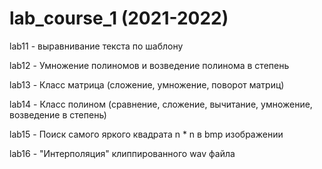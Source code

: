 # lab_course_1 (2021-2022)
lab11 - выравнивание текста по шаблону

lab12 - Умножение полиномов и возведение полинома в степень

lab13 - Класс матрица (сложение, умножение, поворот матриц)

lab14 - Класс полином (сравнение, сложение, вычитание, умножение, возведение в степень)

lab15 - Поиск самого яркого квадрата n * n в bmp изображении

lab16 - "Интерполяция" клиппированного wav файла

